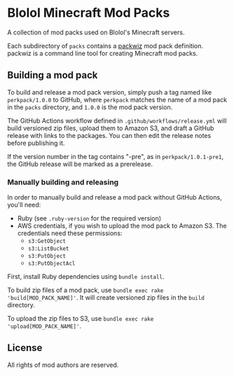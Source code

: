 # Blolol Minecraft Mod Packs

A collection of mod packs used on Blolol's Minecraft servers.

Each subdirectory of `packs` contains a [packwiz](https://github.com/packwiz/packwiz) mod pack definition. packwiz is a command line tool for creating Minecraft mod packs.

## Building a mod pack

To build and release a mod pack version, simply push a tag named like `perkpack/1.0.0` to GitHub, where `perkpack` matches the name of a mod pack in the `packs` directory, and `1.0.0` is the mod pack version.

The GitHub Actions workflow defined in `.github/workflows/release.yml` will build versioned zip files, upload them to Amazon S3, and draft a GitHub release with links to the packages. You can then edit the release notes before publishing it.

If the version number in the tag contains "-pre", as in `perkpack/1.0.1-pre1`, the GitHub release will be marked as a prerelease.

### Manually building and releasing

In order to manually build and release a mod pack without GitHub Actions, you'll need:

* Ruby (see `.ruby-version` for the required version)
* AWS credentials, if you wish to upload the mod pack to Amazon S3. The credentials need these permissions:
  * `s3:GetObject`
  * `s3:ListBucket`
  * `s3:PutObject`
  * `s3:PutObjectAcl`

First, install Ruby dependencies using `bundle install`.

To build zip files of a mod pack, use `bundle exec rake 'build[MOD_PACK_NAME]'`. It will create versioned zip files in the `build` directory.

To upload the zip files to S3, use `bundle exec rake 'upload[MOD_PACK_NAME]'`.

## License

All rights of mod authors are reserved.
